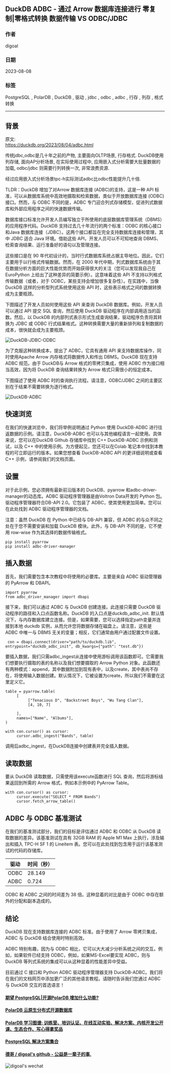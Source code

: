 ## DuckDB ADBC - 通过 Arrow 数据库连接进行 零复制|零格式转换 数据传输 VS ODBC/JDBC  
                                                                                                                                    
### 作者                                                                                                              
digoal                                                                                                              
                                                                                                              
### 日期                                                                                                              
2023-08-08                                                                                                         
                                                                                                    
### 标签                                                                                                              
PostgreSQL , PolarDB , DuckDB , 驱动 , jdbc , odbc , adbc , 行存 , 列存 , 格式转换             
                                                                                                              
----                                                                                                              
                                                                                                              
## 背景    
原文:   
https://duckdb.org/2023/08/04/adbc.html  
  
传统jdbc,odbc是几十年之前的产物, 主要面向OLTP场景, 行存格式. DuckDB使用列存储, 面向AP分析场景, 在实际使用过程中, 应用嵌入式分析需要大批量数据的加载, odbc/jdbc 则需要行列转换一次, 非常浪费资源.  
  
经过应用嵌入式分析场景tpc-h实际测试adbc比odbc性能提升几十倍.  
  
TLDR：DuckDB 增加了对Arrow 数据库连接 (ADBC)的支持，这是一种 API 标准，可以从数据库系统中高效地摄取和检索数据，类似于开放数据库连接 (ODBC)接口。然而，与 ODBC 不同的是，ADBC 专门迎合列式存储模型，促进列式数据库和外部应用程序之间的快速数据传输。  
  
数据库接口标准允许开发人员编写独立于所使用的底层数据库管理系统（DBMS）的应用程序代码。DuckDB 支持过去几十年流行的两个标准：ODBC 的核心接口和Java 数据库连接（JDBC）。这两个接口都旨在完全支持数据库连接和管理，其中 JDBC 适合 Java 环境。借助这些 API，开发人员可以不可知地查询 DBMS、检索查询结果、运行准备好的语句以及管理连接。  
  
这些接口是在 90 年代初设计的，当时行式数据库系统占据主导地位。因此，它们主要用于以行格式传输数据。然而，在 2000 年代中期，列式数据库系统由于其在数据分析方面的巨大性能优势而开始获得很大的关注（您可以发现我自己在 EuroPython 上给出了这种差异的简要示例）。这意味着这些 API 不支持以列格式传输数据（或者，对于 ODBC，某些支持会增加很多复杂性）。在实践中，当像 DuckDB 这样的分析型列式系统使用这些 API 时，这些表示格式之间的数据转换成为主要瓶颈。  
  
下图描述了开发人员如何使用这些 API 来查询 DuckDB 数据库。例如，开发人员可以通过 API 提交 SQL 查询，然后使用 DuckDB 驱动程序在内部调用适当的函数。然后，以 DuckDB 的内部列式表示形式生成查询结果，驱动程序负责将其转换为 JDBC 或 ODBC 行式结果格式。这种转换需要大量的重新排列和复制数据的成本，很快就会成为主要瓶颈。  
  
![DuckDB-JDBC-ODBC](https://duckdb.org/images/blog/adbc/duck-odbc-jdbc.png)  
  
为了克服这种转换成本，提出了 ADBC，它具有通用 API 来支持数据库操作，同时使用Apache Arrow 内存格式将数据传入和传出 DBMS。DuckDB 现在支持ADBC 规范。由于 DuckDB与 Arrow 格式的零拷贝集成，使用 ADBC 作为接口相当高效，因为将 DuckDB 查询结果转换为 Arrow 格式只需很小的恒定成本。  
  
下图描述了使用 ADBC 时的查询执行流程。请注意，ODBC/JDBC 之间的主要区别在于结果不需要转换为逐行格式。  
  
![DuckDB-ADBC](https://duckdb.org/images/blog/adbc/duck-adbc.png)  
  
## 快速浏览  
在我们的快速浏览中，我们将举例说明通过 Python 使用 DuckDB-ADBC 进行往返数据的示例。请注意，DuckDB-ADBC 也可以与其他编程语言一起使用。具体来说，您可以在DuckDB Github 存储库中找到 C++ DuckDB-ADBC 示例和测试，以及 C++ 中的使用示例。为方便起见，您还可以在Colab 笔记本中找到本教程的可立即运行的版本。如果您想查看 DuckDB-ADBC API 的更详细说明或查看 C++ 示例，请参阅我们的文档页面。  
  
## 设置  
对于此示例，您必须拥有最新前沿版本的 DuckDB、pyarrow 和adbc-driver-manager的动态库。ADBC 驱动程序管理器是由Voltron Data开发的 Python 包。驱动程序管理器符合DB-API 2.0。它包装了 ADBC，使其使用更加简单。您可以在此处找到 ADBC 驱动程序管理器的文档。  
  
注意：虽然 DuckDB 在 Python 中已经与 DB-API 兼容，但 ADBC 的与众不同之处在于您不需要安装和加载 DuckDB 模块。此外，与 DB-API 不同的是，它不使用 row-wise 作为其选择的数据传输格式。  
  
```  
pip install pyarrow  
pip install adbc-driver-manager  
```  
  
## 插入数据  
首先，我们需要包含本次教程中将使用的必要库。主要是来自 ADBC 驱动管理器的 PyArrow 和 DBAPI。  
  
```  
import pyarrow  
from adbc_driver_manager import dbapi  
```  
  
接下来，我们可以通过 ADBC 与 DuckDB 创建连接。此连接只需要 DuckDB 驱动程序的路径和入口点函数名称。DuckDB 的入口点是duckdb_adbc_init. 默认情况下，与内存数据库建立连接。但是，如果需要，您可以选择指定path变量并连接到本地 duckdb 实例，从而允许您将数据存储在磁盘上。请注意，这些是 ADBC 中唯一与 DBMS 无关的变量；相反，它们通常由用户通过配置文件设置。  
  
```  
 con = dbapi.connect(driver="path/to/duckdb.lib", entrypoint="duckdb_adbc_init", db_kwargs={"path": "test.db"})  
```  
  
要插入数据，我们只需adbc_ingest从连接中使用游标调用该函数即可。它需要我们想要执行摄取的表的名称以及我们想要摄取的 Arrow Python 对象。此函数还有两种模式：append，其中数据附加到现有表中，以及create，其中表尚不存在，将使用输入数据创建。默认情况下，它被设置为create，所以我们不需要在这里定义它。  
  
```  
table = pyarrow.table(  
     [  
          ["Tenacious D", "Backstreet Boys", "Wu Tang Clan"],  
          [4, 10, 7]  
  
     ],  
     names=["Name", "Albums"],  
)  
  
with con.cursor() as cursor:  
     cursor.adbc_ingest("Bands", table)  
```  
  
调用后adbc_ingest，在DuckDB连接中创建表并完全插入数据。  
  
## 读取数据  
要从 DuckDB 读取数据，只需使用该execute函数进行 SQL 查询，然后将游标结果返回到所需的 Arrow 格式，例如本示例中的 PyArrow Table。  
  
```  
with con.cursor() as cursor:  
     cursor.execute("SELECT * FROM Bands")  
     cursor.fetch_arrow_table()  
```  
  
## ADBC 与 ODBC 基准测试  
在我们的基准测试部分，我们的目标是评估通过 ADBC 和 ODBC 从 DuckDB 读取数据的差异。该基准测试在具有 32GB RAM 的 Apple M1 Max 上执行，涉及输出和插入 TPC-H SF 1 的 Lineitem 表。您可以在此处找到包含用于运行该基准测试的代码的存储库。  
  
驱动 |	时间（秒）  
---|---  
ODBC	|28.149  
ADBC	|0.724  
  
ODBC 和 ADBC 之间的时间差为 38 倍。这种显着的对比是由于 ODBC 中存在额外的分配和副本造成的。  
  
## 结论  
DuckDB 现在支持数据库连接的 ADBC 标准。由于使用了 Arrow 零拷贝集成，ADBC 与 DuckDB 结合使用时特别高效。  
  
ADBC 特别有趣，因为与 ODBC 相比，它可以大大减少分析系统之间的交互。例如，如果软件已经支持 ODBC，例如，如果MS-Excel要实现 ADBC，则与 DuckDB 等列式系统的集成可以从这种显着的性能差异中受益。  
  
目前通过 C 接口和 Python ADBC 驱动程序管理器支持 DuckDB-ADBC。我们将在我们的文档网页中添加更广泛的其他语言教程。请随时告诉我们您通过 ADBC 与 DuckDB 交互的首选语言！  
  
  
#### [期望 PostgreSQL|开源PolarDB 增加什么功能?](https://github.com/digoal/blog/issues/76 "269ac3d1c492e938c0191101c7238216")
  
  
#### [PolarDB 云原生分布式开源数据库](https://github.com/ApsaraDB "57258f76c37864c6e6d23383d05714ea")
  
  
#### [PolarDB 学习图谱: 训练营、培训认证、在线互动实验、解决方案、内核开发公开课、生态合作、写心得拿奖品](https://www.aliyun.com/database/openpolardb/activity "8642f60e04ed0c814bf9cb9677976bd4")
  
  
#### [PostgreSQL 解决方案集合](../201706/20170601_02.md "40cff096e9ed7122c512b35d8561d9c8")
  
  
#### [德哥 / digoal's github - 公益是一辈子的事.](https://github.com/digoal/blog/blob/master/README.md "22709685feb7cab07d30f30387f0a9ae")
  
  
![digoal's wechat](../pic/digoal_weixin.jpg "f7ad92eeba24523fd47a6e1a0e691b59")
  
